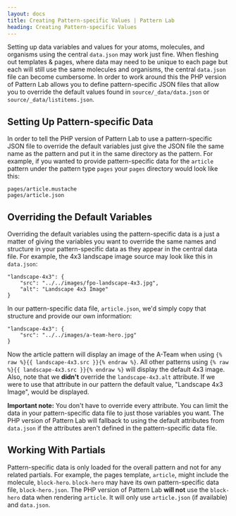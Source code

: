 ```yaml
---
layout: docs
title: Creating Pattern-specific Values | Pattern Lab
heading: Creating Pattern-specific Values
---
```


Setting up data variables and values for your atoms, molecules, and organisms using the central `data.json` may work just fine. When fleshing out templates & pages, where data may need to be unique to each page but each will still use the same molecules and organisms, the central `data.json` file can become cumbersome. In order to work around this the PHP version of Pattern Lab allows you to define pattern-specific JSON files that allow you to override the default values found in `source/_data/data.json` or `source/_data/listitems.json`.

## Setting Up Pattern-specific Data

In order to tell the PHP version of Pattern Lab to use a pattern-specific JSON file to override the default variables just give the JSON file the same name as the pattern and put it in the same directory as the pattern. For example, if you wanted to provide pattern-specific data for the `article` pattern under the pattern type `pages` your `pages` directory would look like this:

    pages/article.mustache
    pages/article.json

## Overriding the Default Variables

Overriding the default variables using the pattern-specific data is a just a matter of giving the variables you want to override the same names and structure in your pattern-specific data as they appear in the central data file. For example, the 4x3 landscape image source may look like this in `data.json`:

    "landscape-4x3": {
        "src": "../../images/fpo-landscape-4x3.jpg",
        "alt": "Landscape 4x3 Image"
    }

In our pattern-specific data file, `article.json`, we'd simply copy that structure and provide our own information:

    "landscape-4x3": {
        "src": "../../images/a-team-hero.jpg"
    }

Now the article pattern will display an image of the A-Team when using `{% raw %}{{ landscape-4x3.src }}{% endraw %}`. All other patterns using `{% raw %}{{ landscape-4x3.src }}{% endraw %}` will display the default 4x3 image. Also, note that we **didn't** override the `landscape-4x3.alt` attribute. If we were to use that attribute in our pattern the default value, "Landscape 4x3 Image", would be displayed. 

**Important note:** You don't have to override every attribute. You can limit the data in your pattern-specific data file to just those variables you want. The PHP version of Pattern Lab will fallback to using the default attributes from `data.json` if the attributes aren't defined in the pattern-specific data file.

## Working With Partials

Pattern-specific data is only loaded for the overall pattern and not for any related partials. For example, the pages template, `article`, might include the molecule, `block-hero`. `block-hero` may have its own pattern-specific data file, `block-hero.json`. The PHP version of Pattern Lab **will not** use the `block-hero` data when rendering `article`. It will only use `article.json` (if available) and `data.json`. 